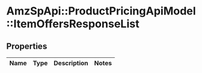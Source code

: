 # AmzSpApi::ProductPricingApiModel::ItemOffersResponseList

## Properties
Name | Type | Description | Notes
------------ | ------------- | ------------- | -------------

